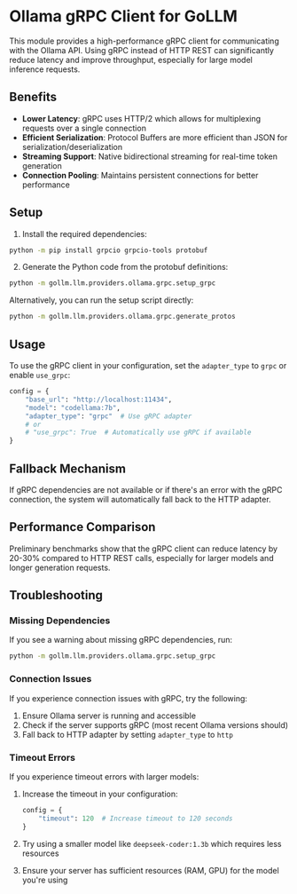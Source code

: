 # Ollama gRPC Client for GoLLM

This module provides a high-performance gRPC client for communicating with the Ollama API. Using gRPC instead of HTTP REST can significantly reduce latency and improve throughput, especially for large model inference requests.

## Benefits

- **Lower Latency**: gRPC uses HTTP/2 which allows for multiplexing requests over a single connection
- **Efficient Serialization**: Protocol Buffers are more efficient than JSON for serialization/deserialization
- **Streaming Support**: Native bidirectional streaming for real-time token generation
- **Connection Pooling**: Maintains persistent connections for better performance

## Setup

1. Install the required dependencies:

```bash
python -m pip install grpcio grpcio-tools protobuf
```

2. Generate the Python code from the protobuf definitions:

```bash
python -m gollm.llm.providers.ollama.grpc.setup_grpc
```

Alternatively, you can run the setup script directly:

```bash
python -m gollm.llm.providers.ollama.grpc.generate_protos
```

## Usage

To use the gRPC client in your configuration, set the `adapter_type` to `grpc` or enable `use_grpc`:

```python
config = {
    "base_url": "http://localhost:11434",
    "model": "codellama:7b",
    "adapter_type": "grpc"  # Use gRPC adapter
    # or
    # "use_grpc": True  # Automatically use gRPC if available
}
```

## Fallback Mechanism

If gRPC dependencies are not available or if there's an error with the gRPC connection, the system will automatically fall back to the HTTP adapter.

## Performance Comparison

Preliminary benchmarks show that the gRPC client can reduce latency by 20-30% compared to HTTP REST calls, especially for larger models and longer generation requests.

## Troubleshooting

### Missing Dependencies

If you see a warning about missing gRPC dependencies, run:

```bash
python -m gollm.llm.providers.ollama.grpc.setup_grpc
```

### Connection Issues

If you experience connection issues with gRPC, try the following:

1. Ensure Ollama server is running and accessible
2. Check if the server supports gRPC (most recent Ollama versions should)
3. Fall back to HTTP adapter by setting `adapter_type` to `http`

### Timeout Errors

If you experience timeout errors with larger models:

1. Increase the timeout in your configuration:
   ```python
   config = {
       "timeout": 120  # Increase timeout to 120 seconds
   }
   ```

2. Try using a smaller model like `deepseek-coder:1.3b` which requires less resources

3. Ensure your server has sufficient resources (RAM, GPU) for the model you're using
